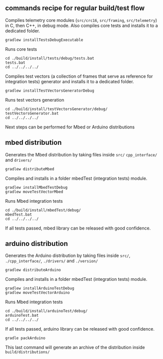 ## commands recipe for regular build/test flow

Compiles telemetry core modules (`src/crc16`, `src/framing`, `src/telemetry`)
 in C, then C++, in debug mode.
Also compiles core tests and installs it to a dedicated folder.
```shell
gradlew installTestsDebugExecutable
```

Runs core tests
```shell
cd ./build/install/tests/debug/tests.bat
tests.bat
cd ../../../../
```

Compiles test vectors (a collection of frames that serve as reference for
  integration tests) generator and installs it to a dedicated folder.

```shell
gradlew installTestVectorsGeneratorDebug
```

Runs test vectors generation
```shell
cd ./build/install/testVectorsGenerator/debug/
testVectorsGenerator.bat
cd ../../../../
```

Next steps can be performed for Mbed or Arduino distributions

## mbed distribution

Generates the Mbed distribution by taking files inside `src/` `cpp_interface/`
and `drivers/`

```shell
gradlew distributeMbed
```

Compiles and installs in a folder mbedTest (integration tests) module.
```shell
gradlew installMbedTestDebug
gradlew moveTestVectorMbed
```

Runs Mbed integration tests
```shell
cd ./build/install/mbedTest/debug/
mbedTest.bat
cd ../../../../
```

If all tests passed, mbed library can be released with good confidence.

## arduino distribution

Generates the Arduino distribution by taking files inside `src/`,
`./cpp_interface/`, `./drivers/` and `./version/`

```shell
gradlew distributeArduino
```

Compiles and installs in a folder mbedTest (integration tests) module.
```shell
gradlew installArduinoTestDebug
gradlew moveTestVectorArduino
```

Runs Mbed integration tests
```shell
cd ./build/install/arduinoTest/debug/
arduinoTest.bat
cd ../../../../
```

If all tests passed, arduino library can be released with good confidence.

```shell
gradle packArduino
```

This last command will generate an archive of the distribution inside
 `build/distributions/`
